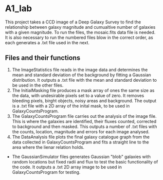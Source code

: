 # A1_lab
This project takes a CCD image of a Deep Galaxy Survey to find the relationship between galaxy magnitude and cumualtive number of galaxies with a given magnitude.
To run the files, the mosaic.fits data file is needed. It is also necessary to run the numbered files blow in the correct order, as each generates a .txt file used in the next.
## Files and their functions

1. The ImageStatistics file reads in the image data and determines the mean and standard deviation of the background by fitting a Gaussian distribution. It outputs a .txt file with the mean and standard deviation to be used in the other files.
2. The InitialMasking file produces a mask array of ones the same size as the data, with undesirable pixels set to a value of zero. It removes bleeding pixels, birght objects, noisy areas and background. The output is a .txt file with a 2D array of the inital mask, to be used in GalaxyCountsProgram.
3. The GalaxyCountsProgram file carries out the analysis of the image file. This is where the galaxies are identified, their fluxes counted, corrected to background and then masked. This outputs a number of .txt files with the counts, location, magnitude and errors for each image analysed.
4. The DataAnalysis file plots the final galaxy catalogue graph from the data collected in GalaxyCountsProgram and fits a straight line to the area where the lienar relation holds.
* The GaussianSimulator files generates Gaussian "blob" galaxies with random locations but fixed radii and flux to test the basic functionality of the code. It outputs a .txt 2D array image to be used in GalaxyCountsProgram for testing.

